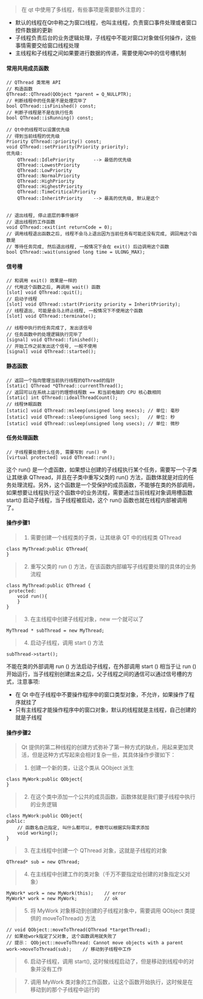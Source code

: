 > 在 qt 中使用了多线程，有些事项是需要额外注意的：

- 默认的线程在Qt中称之为窗口线程，也叫主线程，负责窗口事件处理或者窗口控件数据的更新
- 子线程负责后台的业务逻辑处理，子线程中不能对窗口对象做任何操作，这些事情需要交给窗口线程处理
- 主线程和子线程之间如果要进行数据的传递，需要使用Qt中的信号槽机制

#### 常用共用成员函数
```
// QThread 类常用 API
// 构造函数
QThread::QThread(QObject *parent = Q_NULLPTR);
// 判断线程中的任务是不是处理完毕了
bool QThread::isFinished() const;
// 判断子线程是不是在执行任务
bool QThread::isRunning() const;

// Qt中的线程可以设置优先级
// 得到当前线程的优先级
Priority QThread::priority() const;
void QThread::setPriority(Priority priority);
优先级:
    QThread::IdlePriority		--> 最低的优先级
    QThread::LowestPriority
    QThread::LowPriority
    QThread::NormalPriority
    QThread::HighPriority
    QThread::HighestPriority
    QThread::TimeCriticalPriority
    QThread::InheritPriority    --> 最高的优先级, 默认是这个


// 退出线程, 停止底层的事件循环
// 退出线程的工作函数
void QThread::exit(int returnCode = 0);
// 调用线程退出函数之后, 线程不会马上退出因为当前任务有可能还没有完成, 调回用这个函数是
// 等待任务完成, 然后退出线程, 一般情况下会在 exit() 后边调用这个函数
bool QThread::wait(unsigned long time = ULONG_MAX);
```

#### 信号槽
```
// 和调用 exit() 效果是一样的
// 代用这个函数之后, 再调用 wait() 函数
[slot] void QThread::quit();
// 启动子线程
[slot] void QThread::start(Priority priority = InheritPriority);
// 线程退出, 可能是会马上终止线程, 一般情况下不使用这个函数
[slot] void QThread::terminate();

// 线程中执行的任务完成了, 发出该信号
// 任务函数中的处理逻辑执行完毕了
[signal] void QThread::finished();
// 开始工作之前发出这个信号, 一般不使用
[signal] void QThread::started();
```

#### 静态函数
```
// 返回一个指向管理当前执行线程的QThread的指针
[static] QThread *QThread::currentThread();
// 返回可以在系统上运行的理想线程数 == 和当前电脑的 CPU 核心数相同
[static] int QThread::idealThreadCount();
// 线程休眠函数
[static] void QThread::msleep(unsigned long msecs);	// 单位: 毫秒
[static] void QThread::sleep(unsigned long secs);	// 单位: 秒
[static] void QThread::usleep(unsigned long usecs);	// 单位: 微秒
```

#### 任务处理函数
```
// 子线程要处理什么任务, 需要写到 run() 中
[virtual protected] void QThread::run();
```

这个 run() 是一个虚函数，如果想让创建的子线程执行某个任务，需要写一个子类让其继承 QThread，并且在子类中重写父类的 run() 方法，函数体就是对应的任务处理流程。另外，这个函数是一个受保护的成员函数，不能够在类的外部调用，如果想要让线程执行这个函数中的业务流程，需要通过当前线程对象调用槽函数 start() 启动子线程，当子线程被启动，这个 run() 函数也就在线程内部被调用了。

#### 操作步骤1

> 1. 需要创建一个线程类的子类，让其继承 QT 中的线程类 QThread
```
class MyThread:public QThread{
}
```

> 2. 重写父类的 run () 方法，在该函数内部编写子线程要处理的具体的业务流程
```
class MyThread:public QThread {
 protected:
    void run(){
    }
}
```

> 3. 在主线程中创建子线程对象，new 一个就可以了
```
MyThread * subThread = new MyThread;
```

> 4. 启动子线程，调用 start () 方法
```
subThread->start();
```

不能在类的外部调用 run () 方法启动子线程，在外部调用 start () 相当于让 run () 开始运行，当子线程别创建出来之后，父子线程之间的通信可以通过信号槽的方式，注意事项:
- 在 Qt 中在子线程中不要操作程序中的窗口类型对象，不允许，如果操作了程序就挂了
- 只有主线程才能操作程序中的窗口对象，默认的线程就是主线程，自己创建的就是子线程

#### 操作步骤2
> Qt 提供的第二种线程的创建方式弥补了第一种方式的缺点，用起来更加灵活，但是这种方式写起来会相对复杂一些，其具体操作步骤如下：

> 1. 创建一个新的类，让这个类从 QObject 派生
```
class MyWork:public QObject{
}
```

> 2. 在这个类中添加一个公共的成员函数，函数体就是我们要子线程中执行的业务逻辑
```
class MyWork:public QObject{
public:
    // 函数名自己指定, 叫什么都可以, 参数可以根据实际需求添加
    void working();
}
```

> 3. 在主线程中创建一个 QThread 对象，这就是子线程的对象
```
QThread* sub = new QThread;
```

> 4. 在主线程中创建工作的类对象（千万不要指定给创建的对象指定父对象）
```
MyWork* work = new MyWork(this);    // error
MyWork* work = new MyWork;          // ok
```

> 5. 将 MyWork 对象移动到创建的子线程对象中，需要调用 QObject 类提供的 moveToThread() 方法
```
// void QObject::moveToThread(QThread *targetThread);
// 如果给work指定了父对象, 这个函数调用就失败了
// 提示： QObject::moveToThread: Cannot move objects with a parent
work->moveToThread(sub);	// 移动到子线程中工作
```

> 6. 启动子线程，调用 start(), 这时候线程启动了，但是移动到线程中的对象并没有工作

> 7. 调用 MyWork 类对象的工作函数，让这个函数开始执行，这时候是在移动到的那个子线程中运行的

